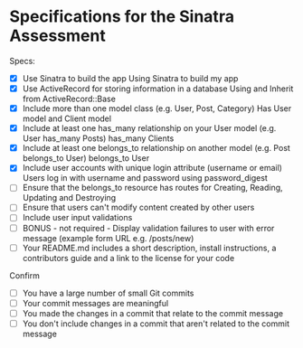 # Specifications for the Sinatra Assessment

Specs:
- [x] Use Sinatra to build the app
        Using Sinatra to build my app
- [x] Use ActiveRecord for storing information in a database
        Using and Inherit from ActiveRecord::Base
- [x] Include more than one model class (e.g. User, Post, Category)
        Has User model and Client model
- [x] Include at least one has_many relationship on your User model (e.g. User has_many Posts)
        has_many Clients
- [x] Include at least one belongs_to relationship on another model (e.g. Post belongs_to User)
        belongs_to User
- [x] Include user accounts with unique login attribute (username or email)
        Users log in with username and password using password_digest
- [ ] Ensure that the belongs_to resource has routes for Creating, Reading, Updating and Destroying
- [ ] Ensure that users can't modify content created by other users
- [ ] Include user input validations
- [ ] BONUS - not required - Display validation failures to user with error message (example form URL e.g. /posts/new)
- [ ] Your README.md includes a short description, install instructions, a contributors guide and a link to the license for your code

Confirm
- [ ] You have a large number of small Git commits
- [ ] Your commit messages are meaningful
- [ ] You made the changes in a commit that relate to the commit message
- [ ] You don't include changes in a commit that aren't related to the commit message